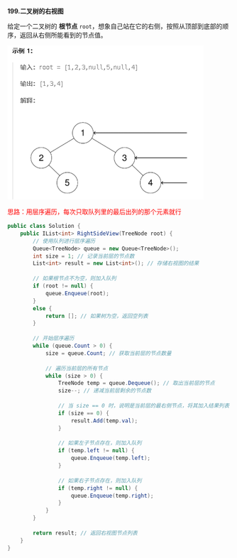 **199.二叉树的右视图**

给定一个二叉树的 **根节点** `root`，想象自己站在它的右侧，按照从顶部到底部的顺序，返回从右侧所能看到的节点值。

![QQ_1739070625803](./2.二叉树的右视图.assets/QQ_1739070625803.png)

<span style="color:#FF0000;">思路：用层序遍历，每次只取队列里的最后出列的那个元素就行</span>

```c#
public class Solution {
    public IList<int> RightSideView(TreeNode root) {
        // 使用队列进行层序遍历
        Queue<TreeNode> queue = new Queue<TreeNode>();
        int size = 1; // 记录当前层的节点数
        List<int> result = new List<int>(); // 存储右视图的结果

        // 如果根节点不为空，则加入队列
        if (root != null) {
            queue.Enqueue(root);
        }
        else {
            return []; // 如果树为空，返回空列表
        }

        // 开始层序遍历
        while (queue.Count > 0) {
            size = queue.Count; // 获取当前层的节点数量
            
            // 遍历当前层的所有节点
            while (size > 0) {
                TreeNode temp = queue.Dequeue(); // 取出当前层的节点
                size--; // 递减当前层剩余的节点数
                
                // 当 size == 0 时，说明是当前层的最右侧节点，将其加入结果列表
                if (size == 0) {
                    result.Add(temp.val);
                }

                // 如果左子节点存在，则加入队列
                if (temp.left != null) {
                    queue.Enqueue(temp.left);
                }

                // 如果右子节点存在，则加入队列
                if (temp.right != null) {
                    queue.Enqueue(temp.right);
                }
            }
        }

        return result; // 返回右视图节点列表
    }
}
```

